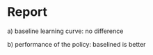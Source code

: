 # Report

a) baseline learning curve: no difference

b) performance of the policy: baselined is better
